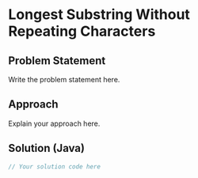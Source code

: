 # Longest Substring Without Repeating Characters

## Problem Statement

Write the problem statement here.

## Approach

Explain your approach here.

## Solution (Java)

```java
// Your solution code here
```
